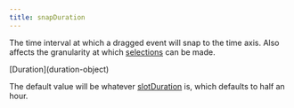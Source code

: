 ```yaml
---
title: snapDuration
---
```


The time interval at which a dragged event will snap to the time axis. Also affects the granularity at which [selections](date-clicking-selecting) can be made.

<div class='spec' markdown='1'>
[Duration](duration-object)
</div>

The default value will be whatever [slotDuration](slotDuration) is, which defaults to half an hour.
